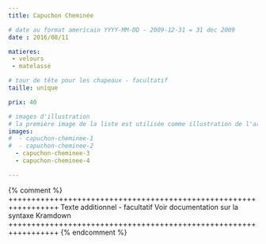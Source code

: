 ```yaml
---
title: Capuchon Cheminée

# date au format americain YYYY-MM-DD - 2009-12-31 = 31 dec 2009
date : 2016/08/11

matieres:
 - velours
 - matelassé

# tour de tête pour les chapeaux - facultatif
taille: unique

prix: 40

# images d'illustration
# la première image de la liste est utilisée comme illustration de l'article dans les pages de listing.
images:
#  - capuchon-cheminee-1
#  - capuchon-cheminee-2
  - capuchon-cheminee-3
  - capuchon-cheminee-4

---
```

{% comment %} +++++++++++++++++++++++++++++++++++++++++++++++++++++++++++++++++
              Texte additionnel - facultatif
              Voir documentation sur la syntaxe Kramdown
+++++++++++++++++++++++++++++++++++++++++++++++++++++++++++++++++ {% endcomment %}

